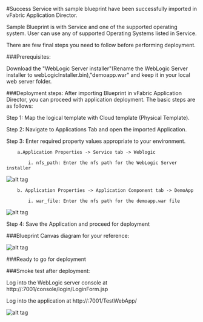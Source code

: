 #Success
Service with sample blueprint have been successfully imported in vFabric Application Director. 

Sample Blueprint is with Service and one of the supported operating system. User can use any of supported Operating Systems listed in Service. 

There are few final steps you need to follow before performing deployment.

###Prerequisites:

Download the  "WebLogic Server installer"(Rename the WebLogic Server installer to webLogicInstaller.bin),"demoapp.war" and  keep it in your local web server folder.

###Deployment steps:
After importing Blueprint in vFabric Application Director, you can proceed with application deployment. The basic steps are as follows:

Step 1: Map the logical template with Cloud  template (Physical Template).

Step 2: Navigate to Applications Tab and open the imported Application.

Step 3: Enter required property values appropriate to your environment.

		a.Application Properties -> Service tab -> Weblogic

			i. nfs_path: Enter the nfs path for the WebLogic Server installer
			
![alt tag](https://raw.github.com/vmware-applicationdirector/solutions-import-beta/Oracle-WebLogic-Server-12c-Non-Clustered-Service-50/Oracle-WebLogic-Server-12c-Non-Clustered-Service-properties2.png)
			
		b. Application Properties -> Application Component tab -> DemoApp

			i. war_file: Enter the nfs path for the demoapp.war file

![alt tag](https://raw.github.com/vmware-applicationdirector/solutions-import-beta/Oracle-WebLogic-Server-12c-Non-Clustered-Service-50/Oracle-WebLogic-Server-12c-Non-Clustered-Service-properties1.png)

Step 4: Save the Application and proceed for deployment

###Blueprint Canvas diagram for your reference: 

![alt tag](https://raw.github.com/vmware-applicationdirector/solutions-import-beta/Oracle-WebLogic-Server-12c-Non-Clustered-Service-50/Oracle-WebLogic-Server-12c-Non-Clustered-Service-Canvas.png)

###Ready to go for deployment

###Smoke test after deployment:
	
Log into the WebLogic server console at http://<deployed IP>:7001/console/login/LoginForm.jsp
	
Log into the application at http://<deployed IP>:7001/TestWebApp/

![alt tag](https://raw.github.com/vmware-applicationdirector/solutions-import-beta/Oracle-WebLogic-Server-12c-Non-Clustered-Service-50/Oracle-WebLogic-Server-12c-Non-Clustered-Service-Smoke-Test.png)





 








